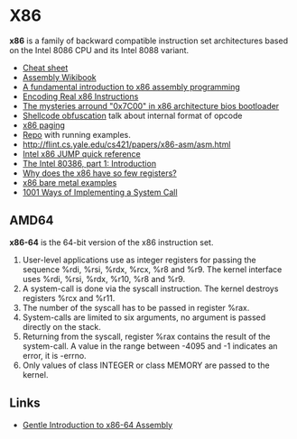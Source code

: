 # X86

**x86** is a family of backward compatible instruction set architectures
based on the Intel 8086 CPU and its Intel 8088 variant.

 - [Cheat sheet](http://www.jegerlehner.ch/intel/IntelCodeTable.pdf)
 - [Assembly Wikibook](https://en.wikibooks.org/wiki/X86_Assembly)
 - [A fundamental introduction to x86 assembly programming](https://www.nayuki.io/page/a-fundamental-introduction-to-x86-assembly-programming)
 - [Encoding Real x86 Instructions](http://www.c-jump.com/CIS77/CPU/x86/lecture.html)
 - [The mysteries arround "0x7C00" in x86 architecture bios bootloader](http://www.glamenv-septzen.net/en/view/6)
 - [Shellcode obfuscation](https://breakdev.org/x86-shellcode-obfuscation-part-2/) talk about internal format of opcode
 - [x86 paging](http://www.cirosantilli.com/x86-paging/)
 - [Repo](https://github.com/cirosantilli/x86-assembly-cheat) with running examples.
 - http://flint.cs.yale.edu/cs421/papers/x86-asm/asm.html
 - [Intel x86 JUMP quick reference](http://unixwiz.net/techtips/x86-jumps.html)
 - [The Intel 80386, part 1: Introduction](https://blogs.msdn.microsoft.com/oldnewthing/20190121-00/?p=100745)
 - [Why does the x86 have so few registers?](https://blogs.msdn.microsoft.com/oldnewthing/20040105-00/?p=41203)
 - [x86 bare metal examples](https://github.com/cirosantilli/x86-bare-metal-examples)
 - [1001 Ways of Implementing a System Call](https://x86.lol/generic/2019/07/04/kernel-entry.html)

## AMD64

**x86-64** is the 64-bit version of the x86 instruction set. 

1. User-level applications use as integer registers for passing the sequence %rdi, %rsi, %rdx, %rcx, %r8 and %r9. The kernel interface uses %rdi, %rsi, %rdx, %r10, %r8 and %r9.
2. A system-call is done via the syscall instruction. The kernel destroys registers %rcx and %r11.
3. The number of the syscall has to be passed in register %rax.
4. System-calls are limited to six arguments, no argument is passed directly on the stack.
5. Returning from the syscall, register %rax contains the result of the system-call. A value in the range between -4095 and -1 indicates an error, it is -errno.
6. Only values of class INTEGER or class MEMORY are passed to the kernel.

## Links

 - [Gentle Introduction to x86-64 Assembly](http://www.x86-64.org/documentation/assembly.html)


